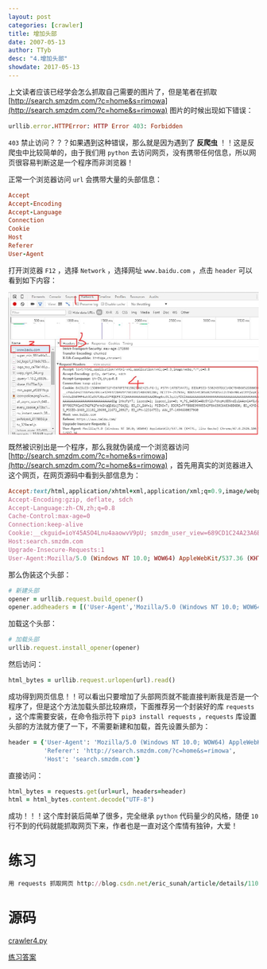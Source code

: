 ```yaml
---
layout: post
categories: [crawler]
title: 增加头部
date: 2007-05-13
author: TTyb
desc: "4.增加头部"
showdate: 2017-05-13
---
```


上文读者应该已经学会怎么抓取自己需要的图片了，但是笔者在抓取 [http://search.smzdm.com/?c=home&s=rimowa](http://search.smzdm.com/?c=home&s=rimowa) 图片的时候出现如下错误：

~~~ruby
urllib.error.HTTPError: HTTP Error 403: Forbidden
~~~

`403` 禁止访问？？？如果遇到这种错误，那么就是因为遇到了 **反爬虫** ！！这是反爬虫中比较简单的，由于我们用 `python` 去访问网页，没有携带任何信息，所以网页很容易判断这是一个程序而非浏览器！

正常一个浏览器访问 `url` 会携带大量的头部信息：

~~~ruby
Accept
Accept-Encoding
Accept-Language
Connection
Cookie
Host
Referer
User-Agent
~~~

打开浏览器 `F12` ，选择 `Network` ，选择网址 `www.baidu.com` ，点击 `header` 可以看到如下内容：

<p style="text-align:center"><img  src="/img/crawler4/result1.jpg" class="img-responsive"style="display: block; margin-right: auto; margin-left: auto;"></p>

既然被识别出是一个程序，那么我就伪装成一个浏览器访问 [http://search.smzdm.com/?c=home&s=rimowa](http://search.smzdm.com/?c=home&s=rimowa) ，首先用真实的浏览器进入这个网页，在网页源码中看到头部信息为：

~~~ruby
Accept:text/html,application/xhtml+xml,application/xml;q=0.9,image/webp,*/*;q=0.8
Accept-Encoding:gzip, deflate, sdch
Accept-Language:zh-CN,zh;q=0.8
Cache-Control:max-age=0
Connection:keep-alive
Cookie:__ckguid=ioY45ASO4Lnu4aaowvV9pU; smzdm_user_view=689CD1C24A23A6BFF477C30153AF04D8; smzdm_user_source=3BD63B497FD4F567BF6C0BEB95A427BF; __gads=ID=a2d28729a6c8c783:T=1493606821:S=ALNI_MYzEzdA7_Tu9d73O1n3LSYiezvo8Q; __jsluid=99afb2ef32391cc0747a0064aafe8c5e; Hm_lvt_9b7ac3d38f30fe89ff0b8a0546904e58=1493606823,1494658634; Hm_lpvt_9b7ac3d38f30fe89ff0b8a0546904e58=1494658634; _ga=GA1.2.2115034789.1493606826; _gid=GA1.2.699948390.1494658638; PHPSESSID=oopol4eegad101c0j5c5c4cdl5; amvid=09e8171e2ae9778f3ad0df7f3c6a86fe
Host:search.smzdm.com
Upgrade-Insecure-Requests:1
User-Agent:Mozilla/5.0 (Windows NT 10.0; WOW64) AppleWebKit/537.36 (KHTML, like Gecko) Chrome/47.0.2526.106 Safari/537.36
~~~

那么伪装这个头部：

~~~ruby
# 新建头部
opener = urllib.request.build_opener()
opener.addheaders = [('User-Agent','Mozilla/5.0 (Windows NT 10.0; WOW64) AppleWebKit/537.36 (KHTML, like Gecko) Chrome/47.0.2526.106 Safari/537.36'),('Referer','http://search.smzdm.com/?c=home&s=rimowa'),('Host', 'search.smzdm.com')]
~~~

加载这个头部：

~~~ruby
# 加载头部
urllib.request.install_opener(opener)
~~~

然后访问：

~~~ruby
html_bytes = urllib.request.urlopen(url).read()
~~~

成功得到网页信息！！可以看出只要增加了头部网页就不能直接判断我是否是一个程序了，但是这个方法加载头部比较麻烦，下面推荐另一个封装好的库 `requests` ，这个库需要安装，在命令指示符下 `pip3 install requests` ，`requests` 库设置头部的方法就方便了一下，不需要新建和加载，首先设置头部为：

~~~ruby
header = {'User-Agent': 'Mozilla/5.0 (Windows NT 10.0; WOW64) AppleWebKit/537.36 (KHTML, like Gecko) Chrome/47.0.2526.106 Safari/537.36',
          'Referer': 'http://search.smzdm.com/?c=home&s=rimowa',
          'Host': 'search.smzdm.com'}
~~~

直接访问：

~~~ruby
html_bytes = requests.get(url=url, headers=header)
html = html_bytes.content.decode("UTF-8")
~~~

成功！！！这个库封装后简单了很多，完全继承 `python` 代码量少的风格，随便 `10` 行不到的代码就能抓取网页下来，作者也是一直对这个库情有独钟，大爱！

# 练习

~~~ruby
用 requests 抓取网页 http://blog.csdn.net/eric_sunah/article/details/11099295 里面的作者头像
~~~

# 源码

<a href="/code/crawler4/crawler4.py" target="_blank">crawler4.py</a>

<a href="/code/crawler4/answer.py" target="_blank">练习答案</a>
